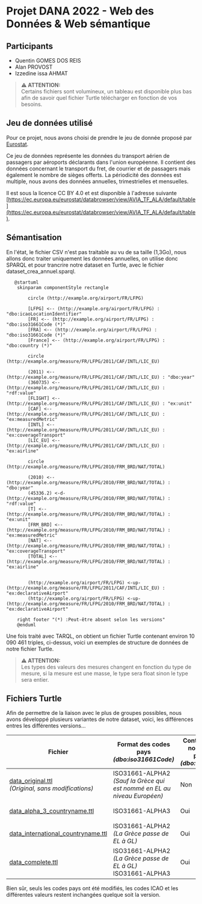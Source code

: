# Projet DANA 2022 - Web des Données & Web sémantique

## Participants
- Quentin GOMES DOS REIS
- Alan PROVOST
- Izzedine issa AHMAT

> **:warning: ATTENTION:**\
>  Certains fichiers sont volumineux, un tableau est disponible plus bas afin de savoir quel fichier Turtle télécharger en fonction de vos besoins. 

## Jeu de données utilisé
Pour ce projet, nous avons choisi de prendre le jeu de donnée proposé par [Eurostat](https://ec.europa.eu/eurostat/fr/).

Ce jeu de données représente les données du transport aérien de passagers par aéroports déclarants dans l'union européenne.
Il contient des données concernant le transport du fret, de courrier et de passagers mais également le nombre de sièges offerts.
La périodicité des données est multiple, nous avons des données annuelles, trimestrielles et mensuelles.

Il est sous la licence CC BY 4.0 et est disponible à l'adresse suivante [https://ec.europa.eu/eurostat/databrowser/view/AVIA_TF_ALA/default/table](https://ec.europa.eu/eurostat/databrowser/view/AVIA_TF_ALA/default/table).

## Sémantisation
En l'état, le fichier CSV n'est pas traitable au vu de sa taille (1,3Go), nous allons donc traiter uniquement les données annuelles, on utilise donc SPARQL et pour trancrire notre dataset en Turtle, avec le fichier dataset_crea_annuel.sparql.

```plantuml
   @startuml
    skinparam componentStyle rectangle

        circle (http://example.org/airport/FR/LFPG)

        [LFPG] <-- (http://example.org/airport/FR/LFPG) : "dbo:icaoLocationIdentifier"
        [FR] <-- (http://example.org/airport/FR/LFPG) : "dbo:iso31661Code (*)"
        [FRA] <-- (http://example.org/airport/FR/LFPG) : "dbo:iso31661Code (*)"
        [France] <-- (http://example.org/airport/FR/LFPG) : "dbo:country (*)"

        circle (http://example.org/measure/FR/LFPG/2011/CAF/INTL/LIC_EU)

        (2011) <-- (http://example.org/measure/FR/LFPG/2011/CAF/INTL/LIC_EU) : "dbo:year"
        (360735) <-- (http://example.org/measure/FR/LFPG/2011/CAF/INTL/LIC_EU) : "rdf:value"
        [FLIGHT] <-- (http://example.org/measure/FR/LFPG/2011/CAF/INTL/LIC_EU) : "ex:unit"
        [CAF] <-- (http://example.org/measure/FR/LFPG/2011/CAF/INTL/LIC_EU) : "ex:measuredMetric"
        [INTL] <-- (http://example.org/measure/FR/LFPG/2011/CAF/INTL/LIC_EU) : "ex:coverageTransport"
        [LIC_EU] <-- (http://example.org/measure/FR/LFPG/2011/CAF/INTL/LIC_EU) : "ex:airline"

        circle (http://example.org/measure/FR/LFPG/2010/FRM_BRD/NAT/TOTAL)

        (2010) <-- (http://example.org/measure/FR/LFPG/2010/FRM_BRD/NAT/TOTAL) : "dbo:year"
        (45336.2) <-d- (http://example.org/measure/FR/LFPG/2010/FRM_BRD/NAT/TOTAL) : "rdf:value"
        [T] <-- (http://example.org/measure/FR/LFPG/2010/FRM_BRD/NAT/TOTAL) : "ex:unit"
        [FRM_BRD] <-- (http://example.org/measure/FR/LFPG/2010/FRM_BRD/NAT/TOTAL) : "ex:measuredMetric"
        [NAT] <-- (http://example.org/measure/FR/LFPG/2010/FRM_BRD/NAT/TOTAL) : "ex:coverageTransport"
        [TOTAL] <-- (http://example.org/measure/FR/LFPG/2010/FRM_BRD/NAT/TOTAL) : "ex:airline"


        (http://example.org/airport/FR/LFPG) <-up- (http://example.org/measure/FR/LFPG/2011/CAF/INTL/LIC_EU) : "ex:declarativeAirport"
        (http://example.org/airport/FR/LFPG) <-up- (http://example.org/measure/FR/LFPG/2010/FRM_BRD/NAT/TOTAL) : "ex:declarativeAirport"

    right footer "(*) :Peut-être absent selon les versions"
    @enduml
```

Une fois traité avec TARQL, on obtient un fichier Turtle contenant environ 10 090 461 triples, ci-dessus, voici un exemples de structure de données de notre fichier Turtle.

> **:warning: ATTENTION:**\
>  Les types des valeurs des mesures changent en fonction du type de mesure, si la mesure est une masse, le type sera float sinon le type sera entier. 


## Fichiers Turtle

Afin de permettre de la liaison avec le plus de groupes possibles, nous avons développé plusieurs variantes de notre dataset, voici, les différences entres les différentes versions...

| Fichier     | Format des codes pays <br> *(dbo:iso31661Code)*| Contient les noms de pays <br> *(dbo:country)* | Pour commande pour "re-compiler " <br> au format Turtle depuis la racine du projet |
| ----------- | ---------------------------------------------- | ---------------------------------------------- | ---------------------------------------------------------------------------------- |
| [data_original.ttl](https://gitlab.univ-nantes.fr/E192263G/semantic-project/-/blob/183ec1f6f15696e1e985498166004800ab2bbb1d/turtle%20files/data_original.ttl) <br> *(Original, sans modifications)* | ISO31661-ALPHA2 <br> *(Sauf la Grèce qui est nommé en EL au niveau Européen)*  | Non | ```./tarql-1.2/bin/tarql --dedup 10000000  ./dataset/dataset_creation_original.sparql > turtle_files/data_original.ttl``` |
| [data_alpha_3_countryname.ttl](https://gitlab.univ-nantes.fr/E192263G/semantic-project/-/blob/183ec1f6f15696e1e985498166004800ab2bbb1d/turtle%20files/data_alpha_3_countryname.ttl) | ISO31661-ALPHA3 | Oui | ```./tarql-1.2/bin/tarql --dedup 10000000  ./dataset/dataset_creation_alpha3_countryname.sparql > turtle_files/data_alpha_3_countryname.ttl``` |
| [data_international_countryname.ttl](https://gitlab.univ-nantes.fr/E192263G/semantic-project/-/blob/183ec1f6f15696e1e985498166004800ab2bbb1d/turtle%20files/data_international_countryname.ttl) | ISO31661-ALPHA2 <br> *(La Grèce passe de EL à GL)*  | Oui | ```./tarql-1.2/bin/tarql --dedup 10000000  ./dataset/dataset_creation_international_countryname.sparql > turtle_files/data_international_countryname.ttl``` |
| [data_complete.ttl](https://gitlab.univ-nantes.fr/E192263G/semantic-project/-/blob/183ec1f6f15696e1e985498166004800ab2bbb1d/turtle%20files/data_complete.ttl) | ISO31661-ALPHA2 *(La Grèce passe de EL à GL)* <br> ISO31661-ALPHA3 | Oui | ```./tarql-1.2/bin/tarql --dedup 10000000  ./dataset/dataset_creation_complete.sparql > turtle_files/data_complete.ttl``` |

Bien sûr, seuls les codes pays ont été modifiés, les codes ICAO et les différentes valeurs restent inchangées quelque soit la version.